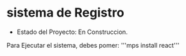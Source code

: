 <h1> sistema de Registro</h1> 

- Estado del Proyecto: En Construccion.

Para Ejecutar el sistema, debes pomer:
'''mps install react'''

